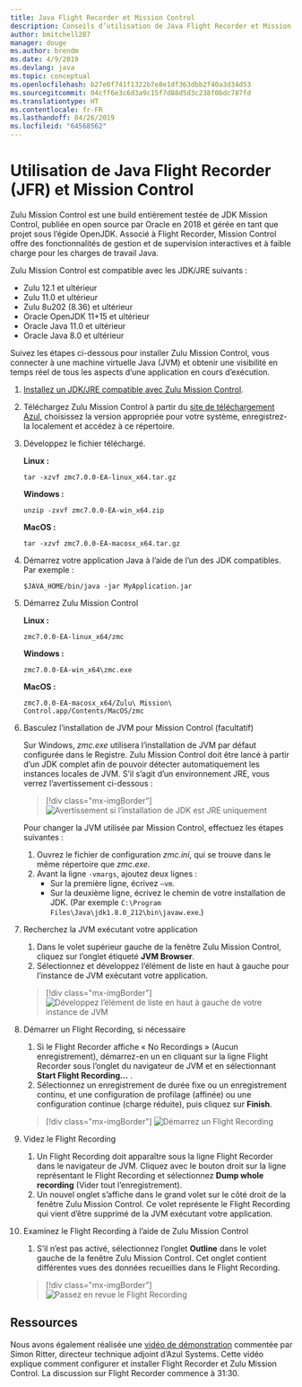 ```yaml
---
title: Java Flight Recorder et Mission Control
description: Conseils d’utilisation de Java Flight Recorder et Mission Control afin de recueillir et d’examiner les données d’application.
author: bmitchell287
manager: douge
ms.author: brendm
ms.date: 4/9/2019
ms.devlang: java
ms.topic: conceptual
ms.openlocfilehash: b27e0f741f1322b7e8e1df363dbb2f40a3d34d53
ms.sourcegitcommit: 04cff6e3c6d3a9c15f7d88d5d3c238f0bdc787fd
ms.translationtype: HT
ms.contentlocale: fr-FR
ms.lasthandoff: 04/26/2019
ms.locfileid: "64568562"
---
```

# <a name="using-java-flight-recorder-jfr-and-mission-control"></a>Utilisation de Java Flight Recorder (JFR) et Mission Control

Zulu Mission Control est une build entièrement testée de JDK Mission Control, publiée en open source par Oracle en 2018 et gérée en tant que projet sous l’égide OpenJDK. Associé à Flight Recorder, Mission Control offre des fonctionnalités de gestion et de supervision interactives et à faible charge pour les charges de travail Java.

Zulu Mission Control est compatible avec les JDK/JRE suivants :

* Zulu 12.1 et ultérieur
* Zulu 11.0 et ultérieur
* Zulu 8u202 (8.36) et ultérieur
* Oracle OpenJDK 11+15 et ultérieur
* Oracle Java 11.0 et ultérieur
* Oracle Java 8.0 et ultérieur

Suivez les étapes ci-dessous pour installer Zulu Mission Control, vous connecter à une machine virtuelle Java (JVM) et obtenir une visibilité en temps réel de tous les aspects d’une application en cours d’exécution.

1.  [Installez un JDK/JRE compatible avec Zulu Mission Control](java-jdk-install.md).

2.  Téléchargez Zulu Mission Control à partir du [site de téléchargement Azul](https://www.azul.com/products/zulu-mission-control/), choisissez la version appropriée pour votre système, enregistrez-la localement et accédez à ce répertoire.

3.  Développez le fichier téléchargé.

    **Linux :**

    ```cli
    tar -xzvf zmc7.0.0-EA-linux_x64.tar.gz
    ```

    **Windows :**

    ```cli
    unzip -zxvf zmc7.0.0-EA-win_x64.zip 
    ```

    **MacOS :**

    ```cli
    tar -xzvf zmc7.0.0-EA-macosx_x64.tar.gz
    ```

4.  Démarrez votre application Java à l’aide de l’un des JDK compatibles. Par exemple :

    ```cli
    $JAVA_HOME/bin/java -jar MyApplication.jar
    ```

5.  Démarrez Zulu Mission Control

    **Linux :**

    ```cli
    zmc7.0.0-EA-linux_x64/zmc
    ```

    **Windows :**

    ```cli
    zmc7.0.0-EA-win_x64\zmc.exe 
    ```

    **MacOS :**

    ```cli
    zmc7.0.0-EA-macosx_x64/Zulu\ Mission\ Control.app/Contents/MacOS/zmc
    ```

6.  Basculez l’installation de JVM pour Mission Control (facultatif)

    Sur Windows, *zmc.exe* utilisera l’installation de JVM par défaut configurée dans le Registre. Zulu Mission Control doit être lancé à partir d’un JDK complet afin de pouvoir détecter automatiquement les instances locales de JVM. S’il s’agit d’un environnement JRE, vous verrez l’avertissement ci-dessous :

    > [!div class="mx-imgBorder"]
    ![Avertissement si l’installation de JDK est JRE uniquement](../media/jdk/azul-jfr-1.png)

    Pour changer la JVM utilisée par Mission Control, effectuez les étapes suivantes : 
    1.  Ouvrez le fichier de configuration *zmc.ini*, qui se trouve dans le même répertoire que *zmc.exe*.
    2.  Avant la ligne `-vmargs`, ajoutez deux lignes :
        * Sur la première ligne, écrivez `–vm`.
        * Sur la deuxième ligne, écrivez le chemin de votre installation de JDK. (Par exemple `C:\Program Files\Java\jdk1.8.0_212\bin\javaw.exe`.)

7.  Recherchez la JVM exécutant votre application
    1.  Dans le volet supérieur gauche de la fenêtre Zulu Mission Control, cliquez sur l’onglet étiqueté **JVM Browser**.
    2.  Sélectionnez et développez l’élément de liste en haut à gauche pour l’instance de JVM exécutant votre application.

    > [!div class="mx-imgBorder"]
    ![Développez l’élément de liste en haut à gauche de votre instance de JVM](../media/jdk/azul-jfr-2.png)


8.  Démarrer un Flight Recording, si nécessaire
    1.  Si le Flight Recorder affiche « No Recordings » (Aucun enregistrement), démarrez-en un en cliquant sur la ligne Flight Recorder sous l’onglet du navigateur de JVM et en sélectionnant **Start Flight Recording...** .
    2.  Sélectionnez un enregistrement de durée fixe ou un enregistrement continu, et une configuration de profilage (affinée) ou une configuration continue (charge réduite), puis cliquez sur **Finish**.

    > [!div class="mx-imgBorder"]
    ![Démarrez un Flight Recording](../media/jdk/azul-jfr-3.png)

9.  Videz le Flight Recording
    1.  Un Flight Recording doit apparaître sous la ligne Flight Recorder dans le navigateur de JVM. Cliquez avec le bouton droit sur la ligne représentant le Flight Recording et sélectionnez **Dump whole recording** (Vider tout l’enregistrement).
    2.  Un nouvel onglet s’affiche dans le grand volet sur le côté droit de la fenêtre Zulu Mission Control. Ce volet représente le Flight Recording qui vient d’être supprimé de la JVM exécutant votre application.

10. Examinez le Flight Recording à l’aide de Zulu Mission Control
    1.  S’il n’est pas activé, sélectionnez l’onglet **Outline** dans le volet gauche de la fenêtre Zulu Mission Control. Cet onglet contient différentes vues des données recueillies dans le Flight Recording.
 
    > [!div class="mx-imgBorder"]
    ![Passez en revue le Flight Recording](../media/jdk/azul-jfr-4.png)

## <a name="resources"></a>Ressources

Nous avons également réalisée une [vidéo de démonstration](https://www.azul.com/presentation/azul-webinar-open-source-flight-recorder-and-mission-control-managing-and-measuring-openjdk-8-performance/) commentée par Simon Ritter, directeur technique adjoint d’Azul Systems. Cette vidéo explique comment configurer et installer Flight Recorder et Zulu Mission Control. La discussion sur Flight Recorder commence à 31:30.

